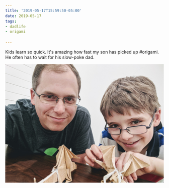 ```yaml
---
title: '2019-05-17T15:59:50-05:00'
date: 2019-05-17
tags:
- dadlife
- origami

---
```

Kids learn so quick. It's amazing how fast my son has picked up #origami. He often has to wait for his slow-poke dad.

![origami with son](images/IMG_20190511_164708_origami_with_son.jpg)
